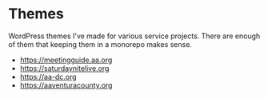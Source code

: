 # Themes
WordPress themes I've made for various service projects. There are enough of them that keeping them in a monorepo makes sense.

* https://meetingguide.aa.org
* https://saturdaynitelive.org
* https://aa-dc.org
* https://aaventuracounty.org
